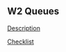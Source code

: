 ## W2 Queues

[Description](http://coursera.cs.princeton.edu/algs4/assignments/queues.html)

[Checklist](http://coursera.cs.princeton.edu/algs4/checklists/queues.html)
